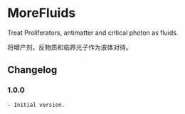 # MoreFluids

Treat Proliferators, antimatter and critical photon as fluids. 

将增产剂，反物质和临界光子作为液体对待。

## Changelog

### 1.0.0
	- Initial version.